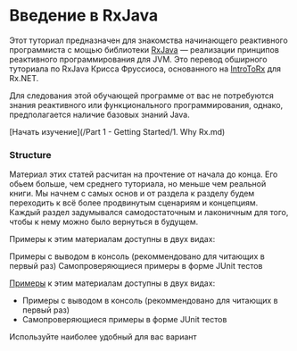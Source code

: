 # Введение в RxJava

Этот туториал предназначен для знакомства начинающего реактивного программиста с мощью библиотеки [RxJava](https://github.com/ReactiveX/RxJava) — реализации принципов реактивного программирования для JVM. Это перевод обширного туториала по RxJava Крисса Фруссиоса, основанного на [IntroToRx](http://www.introtorx.com) для Rx.NET.

Для следования этой обучающей программе от вас не потребуются знания реактивного или функционального программирования, однако, предполагается наличие базовых знаний Java.

[Начать изучение](/Part 1 - Getting Started/1. Why Rx.md)

### Structure

Материал этих статей расчитан на прочтение от начала до конца. Его обьем больше, чем среднего туториала, но меньше чем реальной книги. Мы начнем с самых основ и от раздела к разделу будем переходить к всё более продвинутым сценариям и концепциям. Каждый раздел задумывался самодостаточным и лаконичным для того, чтобы к нему можно было вернуться в будущем.

Примеры к этим материалам доступны в двух видах:

Примеры с выводом в консоль (рекоммендовано для читающих в первый раз)
Самопроверяющиеся примеры в форме JUnit тестов


[Примеры](/tests/java/itrx) к этим материалам доступны в двух видах:
* Примеры с выводом в консоль (рекоммендовано для читающих в первый раз)
* Самопроверяющиеся примеры в форме JUnit тестов

Используйте наиболее удобный для вас вариант


